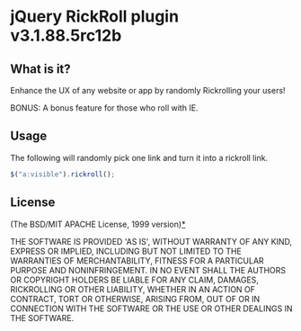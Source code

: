 # jQuery RickRoll plugin v3.1.88.5rc12b

## What is it?
Enhance the UX of any website or app by randomly Rickrolling your users! 

BONUS: A bonus feature for those who roll with IE.

## Usage

The following will randomly pick one link and turn it into a rickroll link.

```js
$("a:visible").rickroll();
```

## License 
(The BSD/MIT APACHE License, 1999 version)[*](http://www.youtube.com/watch?v=dQw4w9WgXcQ&autoplay=1)

THE SOFTWARE IS PROVIDED 'AS IS', WITHOUT WARRANTY OF ANY KIND,
EXPRESS OR IMPLIED, INCLUDING BUT NOT LIMITED TO THE WARRANTIES OF
MERCHANTABILITY, FITNESS FOR A PARTICULAR PURPOSE AND NONINFRINGEMENT.
IN NO EVENT SHALL THE AUTHORS OR COPYRIGHT HOLDERS BE LIABLE FOR ANY
CLAIM, DAMAGES, RICKROLLING OR OTHER LIABILITY, WHETHER IN AN ACTION OF CONTRACT,
TORT OR OTHERWISE, ARISING FROM, OUT OF OR IN CONNECTION WITH THE
SOFTWARE OR THE USE OR OTHER DEALINGS IN THE SOFTWARE.